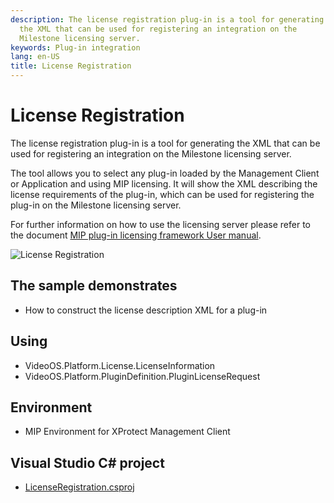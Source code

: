 ```yaml
---
description: The license registration plug-in is a tool for generating
  the XML that can be used for registering an integration on the
  Milestone licensing server.
keywords: Plug-in integration
lang: en-US
title: License Registration
---
```


# License Registration

The license registration plug-in is a tool for generating the XML that
can be used for registering an integration on the Milestone licensing
server.

The tool allows you to select any plug-in loaded by the Management
Client or Application and using MIP licensing. It will show the XML
describing the license requirements of the plug-in, which can be used
for registering the plug-in on the Milestone licensing server.

For further information on how to use the licensing server please refer
to the document <a href="http://download.milestonesys.com/MIPSDK/MilestoneXProtectMIPPluginLicensing_en-US.pdf" target="_blank">MIP plug-in licensing framework User manual</a>.

![License Registration](LicenseRegistration.png)

## The sample demonstrates

- How to construct the license description XML for a plug-in

## Using

- VideoOS.Platform.License.LicenseInformation
- VideoOS.Platform.PluginDefinition.PluginLicenseRequest

## Environment

- MIP Environment for XProtect Management Client

## Visual Studio C\# project

- [LicenseRegistration.csproj](javascript:clone('https://github.com/milestonesys/mipsdk-samples-plugin','src/PluginSamples.sln');)
